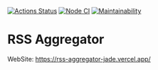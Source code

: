 [![Actions Status](https://github.com/opifexM/frontend-project-11/actions/workflows/hexlet-check.yml/badge.svg)](https://github.com/opifexM/frontend-project-11/actions)
[![Node CI](https://github.com/opifexM/RSS-Aggregator/actions/workflows/nodejs.yml/badge.svg)](https://github.com/opifexM/RSS-Aggregator/actions/workflows/nodejs.yml)
[![Maintainability](https://api.codeclimate.com/v1/badges/f3a279d5843e622b2b62/maintainability)](https://codeclimate.com/github/opifexM/RSS-Aggregator/maintainability)

# RSS Aggregator



WebSite: https://rss-aggregator-jade.vercel.app/
